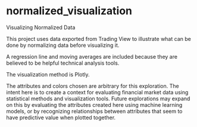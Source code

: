 # normalized_visualization
Visualizing Normalized Data

This project uses data exported from Trading View to illustrate what can be done by normalizing data before visualizing it.

A regression line and moving averages are included because they are believed to be helpful technical analysis tools.

The visualization method is Plotly.  

The attributes and colors chosen are arbitrary for this exploration.  The intent here is to create a context for evaluating financial market data using statistical methods and visualization tools.  Future explorations may expand on this by evaluating the attributes created here using machine learning models, or by recognizing relationships between attributes that seem to have predictive value when plotted together.
